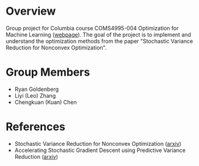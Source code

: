 # Overview

Group project for Columbia course COMS4995-004 Optimization for Machine Learning ([webpage](https://www.satyenkale.com/optml-f19/)). The goal of the project is to implement and understand the optimization methods from the paper "Stochastic Variance Reduction for Nonconvex Optimization".

# Group Members

* Ryan Goldenberg
* Liyi (Leo) Zhang
* Chengkuan (Kuan) Chen


# References

* Stochastic Variance Reduction for Nonconvex Optimization ([arxiv](https://arxiv.org/pdf/1603.06160))
* Accelerating Stochastic Gradient Descent using Predictive Variance Reduction ([arxiv](https://papers.nips.cc/paper/4937-accelerating-stochastic-gradient-descent-using-predictive-variance-reduction.pdf))
